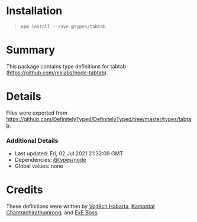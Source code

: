 # Installation
> `npm install --save @types/tabtab`

# Summary
This package contains type definitions for tabtab (https://github.com/mklabs/node-tabtab).

# Details
Files were exported from https://github.com/DefinitelyTyped/DefinitelyTyped/tree/master/types/tabtab.

### Additional Details
 * Last updated: Fri, 02 Jul 2021 21:32:09 GMT
 * Dependencies: [@types/node](https://npmjs.com/package/@types/node)
 * Global values: none

# Credits
These definitions were written by [Vojtěch Habarta](https://github.com/vojtechhabarta), [Kamontat Chantrachirathumrong](https://github.com/kamontat), and [ExE Boss](https://github.com/ExE-Boss).
